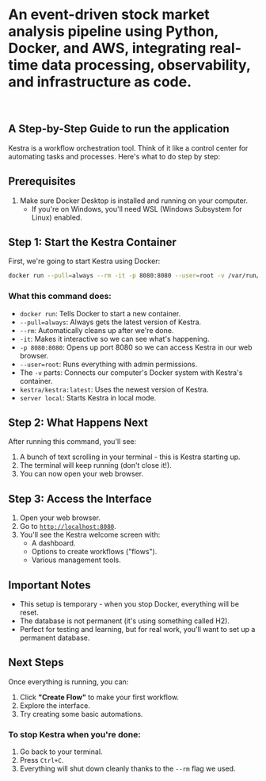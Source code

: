 # An event-driven stock market analysis pipeline using Python, Docker, and AWS, integrating real-time data processing, observability, and infrastructure as code. 
<br/>

## A Step-by-Step Guide to run the application


Kestra is a workflow orchestration tool. Think of it like a control center for automating tasks and processes. Here's what to do step by step:

## Prerequisites

1. Make sure Docker Desktop is installed and running on your computer.
    - If you're on Windows, you'll need WSL (Windows Subsystem for Linux) enabled.

## Step 1: Start the Kestra Container

First, we're going to start Kestra using Docker:

```bash
docker run --pull=always --rm -it -p 8080:8080 --user=root -v /var/run/docker.sock:/var/run/docker.sock -v /tmp:/tmp kestra/kestra:latest server local
```

### What this command does:

- `docker run`: Tells Docker to start a new container.
- `--pull=always`: Always gets the latest version of Kestra.
- `--rm`: Automatically cleans up after we're done.
- `-it`: Makes it interactive so we can see what's happening.
- `-p 8080:8080`: Opens up port 8080 so we can access Kestra in our web browser.
- `--user=root`: Runs everything with admin permissions.
- The `-v` parts: Connects our computer's Docker system with Kestra's container.
- `kestra/kestra:latest`: Uses the newest version of Kestra.
- `server local`: Starts Kestra in local mode.

## Step 2: What Happens Next

After running this command, you'll see:

1. A bunch of text scrolling in your terminal - this is Kestra starting up.
2. The terminal will keep running (don't close it!).
3. You can now open your web browser.

## Step 3: Access the Interface

1. Open your web browser.
2. Go to [`http://localhost:8080`](http://localhost:8080).
3. You'll see the Kestra welcome screen with:
    - A dashboard.
    - Options to create workflows ("flows").
    - Various management tools.

## Important Notes

- This setup is temporary - when you stop Docker, everything will be reset.
- The database is not permanent (it's using something called H2).
- Perfect for testing and learning, but for real work, you'll want to set up a permanent database.

## Next Steps

Once everything is running, you can:

1. Click **"Create Flow"** to make your first workflow.
2. Explore the interface.
3. Try creating some basic automations.

### To stop Kestra when you're done:

1. Go back to your terminal.
2. Press `Ctrl+C`.
3. Everything will shut down cleanly thanks to the `--rm` flag we used.
